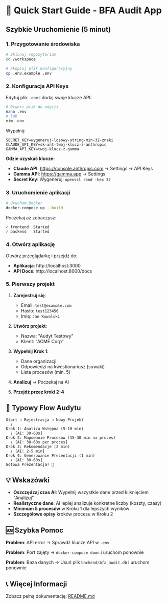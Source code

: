 # 🚀 Quick Start Guide - BFA Audit App

## Szybkie Uruchomienie (5 minut)

### 1. Przygotowanie środowiska

```bash
# Sklonuj repozytorium
cd /workspace

# Skopiuj plik konfiguracyjny
cp .env.example .env
```

### 2. Konfiguracja API Keys

Edytuj plik `.env` i dodaj swoje klucze API:

```bash
# Otwórz plik do edycji
nano .env
# lub
vim .env
```

Wypełnij:
```
SECRET_KEY=wygeneruj-losowy-string-min-32-znaki
CLAUDE_API_KEY=sk-ant-twoj-klucz-z-anthropic
GAMMA_API_KEY=twoj-klucz-z-gamma
```

**Gdzie uzyskać klucze:**
- **Claude API**: https://console.anthropic.com → Settings → API Keys
- **Gamma API**: https://gamma.app → Settings
- **Secret Key**: Wygeneruj: `openssl rand -hex 32`

### 3. Uruchomienie aplikacji

```bash
# Uruchom Docker
docker-compose up --build
```

Poczekaj aż zobaczysz:
```
✓ frontend  Started
✓ backend   Started
```

### 4. Otwórz aplikację

Otwórz przeglądarkę i przejdź do:
- **Aplikacja**: http://localhost:3000
- **API Docs**: http://localhost:8000/docs

### 5. Pierwszy projekt

1. **Zarejestruj się**:
   - Email: `test@example.com`
   - Hasło: `test123456`
   - Imię: `Jan Kowalski`

2. **Utwórz projekt**:
   - Nazwa: "Audyt Testowy"
   - Klient: "ACME Corp"

3. **Wypełnij Krok 1**:
   - Dane organizacji
   - Odpowiedzi na kwestionariusz (suwaki)
   - Lista procesów (min. 5)

4. **Analizuj** → Poczekaj na AI

5. **Przejdź przez kroki 2-4**

## 🎯 Typowy Flow Audytu

```
Start → Rejestracja → Nowy Projekt
  ↓
Krok 1: Analiza Wstępna (5-10 min)
  ↓ [AI: 30-60s]
Krok 2: Mapowanie Procesów (15-30 min na proces)
  ↓ [AI: 30-60s per proces]
Krok 3: Rekomendacje (2 min)
  ↓ [AI: 2-5 min]
Krok 4: Generowanie Prezentacji (1 min)
  ↓ [AI: 30-60s]
Gotowa Prezentacja! 🎉
```

## 💡 Wskazówki

- **Oszczędzaj czas AI**: Wypełnij wszystkie dane przed kliknięciem "Analizuj"
- **Realistyczne dane**: AI lepiej analizuje konkretne liczby (koszty, czasy)
- **Minimum 5 procesów** w Kroku 1 dla lepszych wyników
- **Szczegółowe opisy** kroków procesu w Kroku 2

## 🆘 Szybka Pomoc

**Problem**: API error
→ Sprawdź klucze API w `.env`

**Problem**: Port zajęty
→ `docker-compose down` i uruchom ponownie

**Problem**: Baza danych
→ Usuń plik `backend/bfa_audit.db` i uruchom ponownie

## 📞 Więcej Informacji

Zobacz pełną dokumentację: [README.md](README.md)
